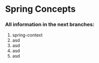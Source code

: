 # Spring Concepts

### All information in the next branches:

1. spring-context
2. asd
3. asd
4. asd
5. asd
